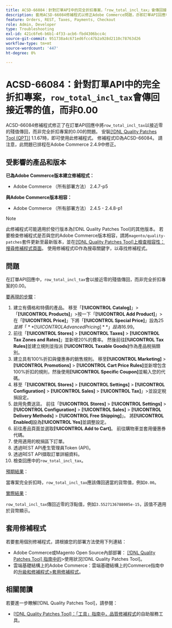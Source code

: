 ```yaml
---
title: ACSD-66084：針對訂單API中的完全折扣專案，「row_total_incl_tax」會傳回接近零的金額，而非0.00
description: 套用ACSD-66084修補程式以修正Adobe Commerce問題，亦即訂單API回應中，「row_total_incl_tax」傳回幾乎零的殘值，而非0.00完全折扣的專案。
feature: Orders, REST, Taxes, Payments, Checkout
role: Admin, Developer
type: Troubleshooting
exl-id: 421c6fe6-b6b1-4f33-acb6-fbd4306bcc4c
source-git-commit: 951738a4c671ed6fcc47b2a928d2110c78763d26
workflow-type: tm+mt
source-wordcount: '447'
ht-degree: 0%

---
```


# ACSD-66084：針對訂單API中的完全折扣專案，`row_total_incl_tax`會傳回接近零的值，而非0.00

ACSD-66084修補程式修正了在訂單API回應中將`row_total_incl_tax`以接近零的殘值傳回，而非完全折扣專案的0.00的問題。 安裝[[!DNL Quality Patches Tool (QPT)]](/help/tools/quality-patches-tool/quality-patches-tool-to-self-serve-quality-patches.md) 1.1.67時，即可使用此修補程式。 修補程式ID為ACSD-66084。 請注意，此問題已排程在Adobe Commerce 2.4.9中修正。

## 受影響的產品和版本

**已為Adobe Commerce版本建立修補程式：**

* Adobe Commerce （所有部署方法） 2.4.7-p5

**與Adobe Commerce版本相容：**

* Adobe Commerce （所有部署方法） 2.4.5 - 2.4.8-p1

>[!NOTE]
>
>此修補程式可能適用於發行版本為[!DNL Quality Patches Tool]的其他版本。 若要檢查修補程式是否與您的Adobe Commerce版本相容，請將`magento/quality-patches`套件更新至最新版本，並在[[!DNL Quality Patches Tool]上檢查相容性：搜尋修補程式頁面](https://experienceleague.adobe.com/tools/commerce-quality-patches/index.html?lang=zh-Hant)。 使用修補程式ID作為搜尋關鍵字，以尋找修補程式。

## 問題

在訂單API回應中，`row_total_incl_tax`會以接近零的殘值傳回，而非完全折扣專案的0.00。

<u>要再現的步驟</u>：

1. 建立有價格和特價的產品。 移至「**[!UICONTROL Catalog]**」>「**[!UICONTROL Products]**」>按一下「**[!UICONTROL Add Product]**」>在「**[!UICONTROL Price]**」下將「**[!UICONTROL Special Price]**」設為$25並將「**[!UICONTROL Advanced Pricing]**」設為$16.99。
1. 前往「**[!UICONTROL Stores]** > **[!UICONTROL Taxes]** > **[!UICONTROL Tax Zones and Rates]**」並新增20%的費率。 然後前往&#x200B;**[!UICONTROL Tax Rules]**&#x200B;並建立規則並指派
   **[!UICONTROL Taxable Goods]**&#x200B;作為產品稅捐類別。
1. 建立具有100%折扣與優惠券的銷售規則。 移至&#x200B;**[!UICONTROL Marketing]** > **[!UICONTROL Promotions]** > **[!UICONTROL Cart Price Rules]**&#x200B;並新增包含100%折扣的規則，然後使用&#x200B;**[!UICONTROL Specific Coupon]**&#x200B;並輸入您的代碼。
1. 移至「**[!UICONTROL Stores]** > **[!UICONTROL Settings]** > **[!UICONTROL Configuration]** > **[!UICONTROL Sales]** > **[!UICONTROL Tax]**」>並設定稅捐設定。
1. 啟用免費送貨。 前往「**[!UICONTROL Stores]** > **[!UICONTROL Settings]** > **[!UICONTROL Configuration]** > **[!UICONTROL Sales]** > **[!UICONTROL Delivery Methods]** > **[!UICONTROL Free Shipping]**」。 將&#x200B;**[!UICONTROL Enabled]**&#x200B;設為&#x200B;**[!UICONTROL Yes]**&#x200B;並調整設定。
1. 前往產品頁面並選取&#x200B;**[!UICONTROL Add to Cart]**。 前往購物車並套用優惠券代碼。
1. 使用適用的稅捐區下訂單。
1. 透過REST API產生管理員Token (API)。
1. 透過REST API擷取訂單詳細資料。
1. 檢查回應中的`row_total_incl_tax`。

<u>預期結果</u>：

當專案完全折扣時，`row_total_incl_tax`應該傳回適當的貨幣值，例如`0.00`。

<u>實際結果</u>：

`row_total_incl_tax`傳回近零的浮點值，例如`3.5527136788005e-15`，該值不適用於貨幣顯示。

## 套用修補程式

若要套用個別修補程式，請根據您的部署方法使用下列連結：

* Adobe Commerce或Magento Open Source內部部署： [[!DNL Quality Patches Tool] 指南中的](/help/tools/quality-patches-tool/usage.md)>使用狀況[!DNL Quality Patches Tool]。
* 雲端基礎結構上的Adobe Commerce：雲端基礎結構上的Commerce指南中的[升級和修補程式>套用修補程式](https://experienceleague.adobe.com/docs/commerce-cloud-service/user-guide/develop/upgrade/apply-patches.html?lang=zh-Hant)。

## 相關閱讀

若要進一步瞭解[!DNL Quality Patches Tool]，請參閱：

* [[!DNL Quality Patches Tool]：「工具」指南中，品質修補程式](/help/tools/quality-patches-tool/quality-patches-tool-to-self-serve-quality-patches.md)的自助服務工具。
